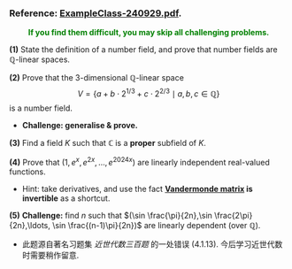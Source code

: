 ### Reference: [ExampleClass-240929.pdf](https://oc.sjtu.edu.cn/courses/72790/modules/items/1265017). 

<center><b><font color=green>If you find them difficult, you may skip all challenging problems.</font></b></center>

**(1)** State the definition of a number field, and prove that number fields are $\mathbb Q$-linear spaces. 

**(2)** Prove that the $3$-dimensional $\mathbb Q$-linear space
$$
V=\{a+b\cdot 2^{1/3}+c\cdot 2^{2/3}\mid a,b,c\in \mathbb Q\}
$$
 is a number field.  

* **Challenge: generalise & prove.**

**(3)** Find a field $K$ such that $\mathbb C$ is a **proper** subfield of $K$. 

**(4)** Prove that $(1,e^x,e^{2x},\ldots, e^{2024 x})$ are linearly independent real-valued functions. 

* Hint: take derivatives, and use the fact **[Vandermonde matrix](https://en.wikipedia.org/wiki/Vandermonde_matrix) is invertible** as a shortcut. 

**(5)** **Challenge:** find $n$ such that $(\sin \frac{\pi}{2n},\sin \frac{2\pi}{2n},\ldots, \sin \frac{(n-1)\pi}{2n})$ are linearly dependent (over $\mathbb Q$). 

* 此题源自著名习题集 *近世代数三百题* 的一处错误 (4.1.13). 今后学习近世代数时需要稍作留意. 